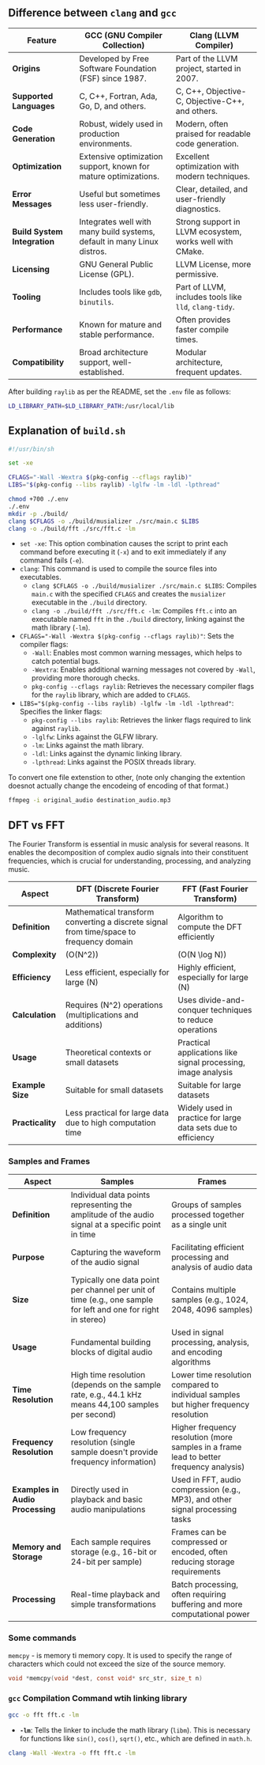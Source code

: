 ## Difference between `clang` and `gcc`

| Feature                    | GCC (GNU Compiler Collection)                               | Clang (LLVM Compiler)                                   |
|----------------------------|-------------------------------------------------------------|----------------------------------------------------------|
| **Origins**                | Developed by Free Software Foundation (FSF) since 1987.    | Part of the LLVM project, started in 2007.              |
| **Supported Languages**    | C, C++, Fortran, Ada, Go, D, and others.                    | C, C++, Objective-C, Objective-C++, and others.         |
| **Code Generation**        | Robust, widely used in production environments.             | Modern, often praised for readable code generation.     |
| **Optimization**           | Extensive optimization support, known for mature optimizations. | Excellent optimization with modern techniques.          |
| **Error Messages**         | Useful but sometimes less user-friendly.                    | Clear, detailed, and user-friendly diagnostics.          |
| **Build System Integration** | Integrates well with many build systems, default in many Linux distros. | Strong support in LLVM ecosystem, works well with CMake. |
| **Licensing**              | GNU General Public License (GPL).                            | LLVM License, more permissive.                           |
| **Tooling**                | Includes tools like `gdb`, `binutils`.                      | Part of LLVM, includes tools like `lld`, `clang-tidy`.  |
| **Performance**            | Known for mature and stable performance.                     | Often provides faster compile times.                    |
| **Compatibility**          | Broad architecture support, well-established.               | Modular architecture, frequent updates.                 |

After building `raylib` as per the README, set the `.env` file as follows:

```bash
LD_LIBRARY_PATH=$LD_LIBRARY_PATH:/usr/local/lib
```

## Explanation of `build.sh`

```bash
#!/usr/bin/sh

set -xe

CFLAGS="-Wall -Wextra $(pkg-config --cflags raylib)"
LIBS="$(pkg-config --libs raylib) -lglfw -lm -ldl -lpthread"

chmod +700 ./.env
./.env
mkdir -p ./build/
clang $CFLAGS -o ./build/musializer ./src/main.c $LIBS
clang -o ./build/fft ./src/fft.c -lm
```

- `set -xe`: This option combination causes the script to print each command before executing it (`-x`) and to exit immediately if any command fails (`-e`).
- `clang`: This command is used to compile the source files into executables.
  - `clang $CFLAGS -o ./build/musializer ./src/main.c $LIBS`: Compiles `main.c` with the specified `CFLAGS` and creates the `musializer` executable in the `./build` directory.
  - `clang -o ./build/fft ./src/fft.c -lm`: Compiles `fft.c` into an executable named `fft` in the `./build` directory, linking against the math library (`-lm`).
- `CFLAGS="-Wall -Wextra $(pkg-config --cflags raylib)"`: Sets the compiler flags:
  - `-Wall`: Enables most common warning messages, which helps to catch potential bugs.
  - `-Wextra`: Enables additional warning messages not covered by `-Wall`, providing more thorough checks.
  - `pkg-config --cflags raylib`: Retrieves the necessary compiler flags for the `raylib` library, which are added to `CFLAGS`.
- `LIBS="$(pkg-config --libs raylib) -lglfw -lm -ldl -lpthread"`: Specifies the linker flags:
  - `pkg-config --libs raylib`: Retrieves the linker flags required to link against `raylib`.
  - `-lglfw`: Links against the GLFW library.
  - `-lm`: Links against the math library.
  - `-ldl`: Links against the dynamic linking library.
  - `-lpthread`: Links against the POSIX threads library.

To convert one file extenstion to other, (note only changing the extention doesnot actually change the encodeing of encoding of that format.)
```bash
ffmpeg -i original_audio destination_audio.mp3
```

## DFT vs FFT

The Fourier Transform is essential in music analysis for several reasons. It enables the decomposition of complex audio signals into their constituent frequencies, which is crucial for understanding, processing, and analyzing music. 

| **Aspect**            | **DFT (Discrete Fourier Transform)** | **FFT (Fast Fourier Transform)**  |
|-----------------------|--------------------------------------|-----------------------------------|
| **Definition**        | Mathematical transform converting a discrete signal from time/space to frequency domain | Algorithm to compute the DFT efficiently |
| **Complexity**        | \(O(N^2)\)                           | \(O(N \log N)\)                   |
| **Efficiency**        | Less efficient, especially for large \(N\) | Highly efficient, especially for large \(N\) |
| **Calculation**       | Requires \(N^2\) operations (multiplications and additions) | Uses divide-and-conquer techniques to reduce operations |
| **Usage**             | Theoretical contexts or small datasets | Practical applications like signal processing, image analysis |
| **Example Size**      | Suitable for small datasets          | Suitable for large datasets       |
| **Practicality**      | Less practical for large data due to high computation time | Widely used in practice for large data sets due to efficiency |

### Samples and Frames

| **Aspect**            | **Samples**                                               | **Frames**                                                 |
|-----------------------|-----------------------------------------------------------|------------------------------------------------------------|
| **Definition**        | Individual data points representing the amplitude of the audio signal at a specific point in time | Groups of samples processed together as a single unit |
| **Purpose**           | Capturing the waveform of the audio signal                | Facilitating efficient processing and analysis of audio data |
| **Size**              | Typically one data point per channel per unit of time (e.g., one sample for left and one for right in stereo) | Contains multiple samples (e.g., 1024, 2048, 4096 samples) |
| **Usage**             | Fundamental building blocks of digital audio              | Used in signal processing, analysis, and encoding algorithms |
| **Time Resolution**   | High time resolution (depends on the sample rate, e.g., 44.1 kHz means 44,100 samples per second) | Lower time resolution compared to individual samples but higher frequency resolution |
| **Frequency Resolution** | Low frequency resolution (single sample doesn't provide frequency information) | Higher frequency resolution (more samples in a frame lead to better frequency analysis) |
| **Examples in Audio Processing** | Directly used in playback and basic audio manipulations | Used in FFT, audio compression (e.g., MP3), and other signal processing tasks |
| **Memory and Storage** | Each sample requires storage (e.g., 16-bit or 24-bit per sample) | Frames can be compressed or encoded, often reducing storage requirements |
| **Processing**        | Real-time playback and simple transformations             | Batch processing, often requiring buffering and more computational power |


### Some commands
`memcpy` - is memory ti memory copy. It is used to specify the range of characters which could not exceed the size of the source  memory.
```c
void *memcpy(void *dest, const void* src_str, size_t n)
```

### `gcc` Compilation Command wtih linking library

```bash
gcc -o fft fft.c -lm
```
- **`-lm`**: Tells the linker to include the math library (`libm`). This is necessary for functions like `sin()`, `cos()`, `sqrt()`, etc., which are defined in `math.h`.


```bash
clang -Wall -Wextra -o fft fft.c -lm
```
